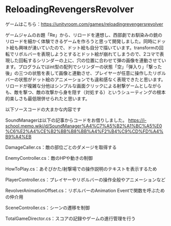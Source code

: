 # ReloadingRevengersRevolver
ゲームはこちら：https://unityroom.com/games/reloadingrevengersrevolver

ゲームジャムのお題「Re」から、リロードを連想し、西部劇でお馴染みの銃のリロードを細かく体験できるゲームを作ろうと思って開発しました。同時にドット絵も興味が湧いていたので、ドット絵も自分で描いています。transformの回転でリボルバーを表現しようとするとドット絵が崩れてしまうので、2コマで表現した回転するシリンダーの上に、穴の位置に合わせて弾の画像を連動させています。プログラムではint型の配列でシリンダーの状態「空」「弾入り」「撃った後」の三つの状態を表して画像と連動させ、プレイヤーが任意に操作したリボルバーの状態がドット絵のアニメーションでも違和感なく表現できたと思います。リロードが複雑な分他はシンプルな画面クリックによる射撃ゲームとしながらも、敵を撃つ、敵の攻撃から身を隠す（対処する）というシューティングの根本的楽しさも最低限併せられたと思います。


以下ソースコードの大まかな内容です  


SoundManagerは以下の記事からコードをお借りしました。
https://i-school.memo.wiki/d/SoundManager%A4%C7%A5%B2%A1%BC%A5%E0%C6%E2%A4%CE%B2%BB%B8%BB%A4%F2%B4%C9%CD%FD%A4%B9%A4%EB


DamageCaller.cs：敵の部位ごとのダメージを取得する

EnemyController.cs：敵のHPや動きの制御

HowToPlay.cs：あそびかた/射撃場での操作説明のテキストを表示するため

PlayerController.cs：プレイヤーやリボルバーの操作全般やアニメーションなど

RevolverAnimationOffset.cs：リボルバーのAnimation Eventで関数を呼ぶための仲介用

SceneController.cs：シーンの遷移を制御

TotalGameDirector.cs：スコアの記録やゲームの進行管理を行う
